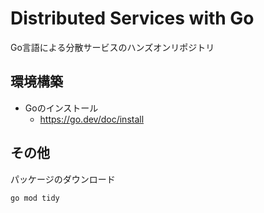 # Distributed Services with Go
Go言語による分散サービスのハンズオンリポジトリ<br>

## 環境構築
- Goのインストール
  - https://go.dev/doc/install

## その他
パッケージのダウンロード
```
go mod tidy
```
